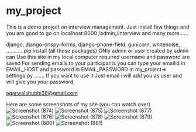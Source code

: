 # my_project
This is a demo project on interview management.
Just install few things and you are good to go on localhost:8000 /admin,/interview and many more......

django,
django-crispy-forms,
django-phone-field,
gunicorn,
whitenoise,
............pip install (all these packages)
ONly admin or user created by admin can Use this site
in my local computer required username and password are saved
For sending emails to your participants you can type your emailid in EMAIL_HOST and password in EMAIL_PASSWORD in my_project=> settings.py .......
If you want to use it Just email i will add you as user and will give you your password,

agarwalshubhi38@gmail.com

Here are some screenshots of my site (you can watch over)
![Screenshot (874)](https://user-images.githubusercontent.com/76658447/123354836-12a1f200-d582-11eb-872b-f0984eb22415.png)
![Screenshot (875)](https://user-images.githubusercontent.com/76658447/123354842-16357900-d582-11eb-95e1-e097ad532699.png)
![Screenshot (877)](https://user-images.githubusercontent.com/76658447/123355168-bb505180-d582-11eb-9673-c07326ae14cf.png)
![Screenshot (876)](https://user-images.githubusercontent.com/76658447/123354850-1afa2d00-d582-11eb-81eb-c132e8e1058b.png)
![Screenshot (878)](https://user-images.githubusercontent.com/76658447/123354867-23eafe80-d582-11eb-9849-474cddf9d8bd.png)
![Screenshot (879)](https://user-images.githubusercontent.com/76658447/123354875-28afb280-d582-11eb-9cd0-47ef76b2d54f.png)
![Screenshot (880)](https://user-images.githubusercontent.com/76658447/123354887-2ea59380-d582-11eb-9be8-79a27f225e0a.png)
![Screenshot (881)](https://user-images.githubusercontent.com/76658447/123354903-32391a80-d582-11eb-92b3-f76c37e75c54.png)
